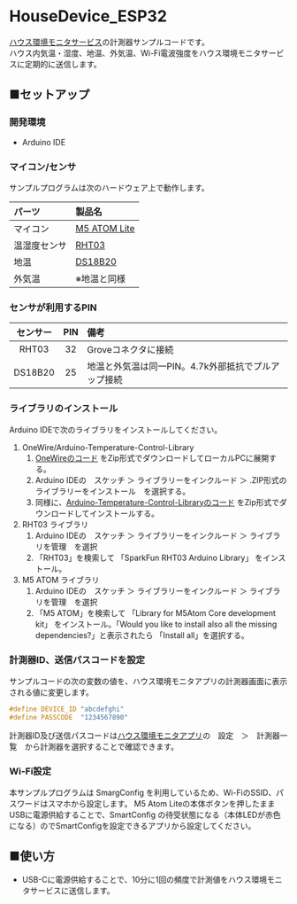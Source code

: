 # HouseDevice_ESP32
[ハウス環境モニタサービス](https://vhousem.web.app)の計測器サンプルコードです。<br>
ハウス内気温・湿度、地温、外気温、Wi-Fi電波強度をハウス環境モニタサービスに定期的に送信します。

## ■セットアップ

### 開発環境
- Arduino IDE

### マイコン/センサ
サンプルプログラムは次のハードウェア上で動作します。

| パーツ | 製品名 |
|:---|:---|
|マイコン| [M5 ATOM Lite](http://docs.m5stack.com/en/core/atom_lite) |
|温湿度センサ|[RHT03](https://learn.sparkfun.com/tutorials/rht03-dht22-humidity-and-temperature-sensor-hookup-guide/all) |
|地温|[DS18B20](https://www.analog.com/jp/products/ds18b20.html#product-overview)|
|外気温|※地温と同様|

### センサが利用するPIN

| センサー | PIN | 備考 |
|:---:|:---:|:---|
|RHT03|32|Groveコネクタに接続|
|DS18B20|25|地温と外気温は同一PIN。4.7k外部抵抗でプルアップ接続|

### ライブラリのインストール
Arduino IDEで次のライブラリをインストールしてください。

1. OneWire/Arduino-Temperature-Control-Library
    1. [OneWireのコード](https://github.com/PaulStoffregen/OneWire) をZip形式でダウンロードしてローカルPCに展開する。
    1. Arduino IDEの　スケッチ ＞ ライブラリーをインクルード ＞ .ZIP形式のライブラリーをインストール　を選択する。
    1. 同様に、[Arduino-Temperature-Control-Libraryのコード](https://github.com/milesburton/Arduino-Temperature-Control-Library) をZip形式でダウンロードしてインストールする。
1. RHT03 ライブラリ
    1. Arduino IDEの　スケッチ ＞ ライブラリーをインクルード ＞ ライブラリを管理　を選択
    1. 「RHT03」を検索して 「SparkFun RHT03 Arduino Library」 をインストール。
1. M5 ATOM ライブラリ
    1. Arduino IDEの　スケッチ ＞ ライブラリーをインクルード ＞ ライブラリを管理　を選択
    1. 「M5 ATOM」を検索して 「Library for M5Atom Core development kit」 をインストール。「Would you like to install also all the missing dependencies?」と表示されたら 「Install all」を選択する。 

### 計測器ID、送信パスコードを設定
サンプルコードの次の変数の値を、ハウス環境モニタアプリの計測器画面に表示される値に変更します。

```cpp
#define DEVICE_ID "abcdefghi"
#define PASSCODE  "1234567890"  
```

計測器ID及び送信パスコードは[ハウス環境モニタアプリ](https://apps.apple.com/jp/app/id6444917835)の　設定　＞　計測器一覧　から計測器を選択することで確認できます。

### Wi-Fi設定

本サンプルプログラムは SmargConfig を利用しているため、Wi-FiのSSID、パスワードはスマホから設定します。
M5 Atom Liteの本体ボタンを押したままUSBに電源供給することで、SmartConfig の待受状態になる（本体LEDが赤色になる）のでSmartConfigを設定できるアプリから設定してください。

## ■使い方

- USB-Cに電源供給することで、10分に1回の頻度で計測値をハウス環境モニタサービスに送信します。


